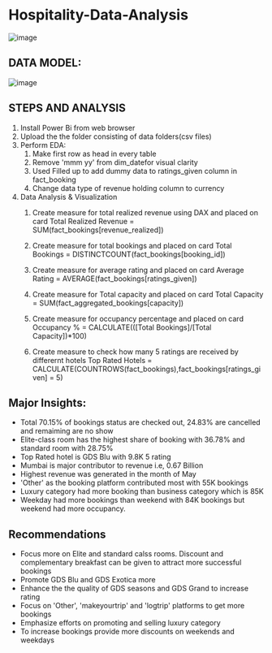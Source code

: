 # Hospitality-Data-Analysis
![image](https://github.com/igglu417/Hospitality-Data-Analysis/assets/54131004/2063667d-acf7-4797-9130-6f1baf50acb7)

## DATA MODEL:
![image](https://github.com/igglu417/Hospitality-Data-Analysis/assets/54131004/1b9eb1d1-acb9-4b25-bb17-2ac9e0766198)

## STEPS AND ANALYSIS
1. Install Power Bi from web browser
2. Upload the the folder consisting of data folders(csv files)
3. Perform EDA:
	1. Make first row as head in every table
	2. Remove 'mmm yy' from dim_datefor visual clarity
	3. Used Filled up to add dummy data to ratings_given column in fact_booking
	4. Change data type of revenue holding column to currency
4. Data Analysis & Visualization
	1. Create measure for total realized revenue using DAX and placed on  card
			Total Realized Revenue = SUM(fact_bookings[revenue_realized])
	2. Create measure for total bookings and placed on  card
		Total Bookings = DISTINCTCOUNT(fact_bookings[booking_id])
	3. 	Create measure for average rating and placed on  card
		Average Rating = AVERAGE(fact_bookings[ratings_given])
	4. Create measure for Total capacity and placed on  card
		Total Capacity = SUM(fact_aggregated_bookings[capacity])
	
	5. Create measure for occupancy percentage and placed on card
		Occupancy % = CALCULATE(([Total Bookings]/[Total Capacity])*100)
	6. Create measure to check how many 5 ratings are received by differernt hotels
		Top Rated Hotels = CALCULATE(COUNTROWS(fact_bookings),fact_bookings[ratings_given] = 5)
		
## Major Insights:
- Total 70.15% of bookings status are checked out, 24.83% are cancelled and remaiming are no show
- Elite-class room has the highest share of booking with 36.78% and standard room with 28.75%
- Top Rated hotel is GDS Blu with 9.8K 5 rating
- Mumbai is major contributor to revenue i.e, 0.67 Billion
- Highest revenue was generated in the month of May
- 'Other' as the booking platform contributed most with 55K bookings
- Luxury category had more booking than business category which is 85K
- Weekday had more bookings than weekend with 84K bookings but weekend had more occupancy.

## Recommendations		
- Focus more on Elite and standard calss rooms. Discount and complementary breakfast can be given to attract more successful bookings
- Promote GDS Blu and GDS Exotica more
- Enhance the the quality of GDS seasons and GDS Grand to increase rating
- Focus on 'Other', 'makeyourtrip' and 'logtrip' platforms to get more bookings
- Emphasize efforts on promoting and selling luxury category	
- To increase bookings provide more discounts on weekends and weekdays		
		
		
		
		
		
		
		
